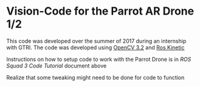# Vision-Code for the Parrot AR Drone 1/2
This code was developed over the summer of 2017 during an internship with GTRI. The code was developed using [OpenCV 3.2](https://opencv.org/about.html) and [Ros Kinetic](http://www.ros.org/) 

Instructions on how to setup code to work with the Parrot Drone is in *ROS Squad 3 Code Tutorial* document above  
 
 Realize that some tweaking might need to be done for code to function 


